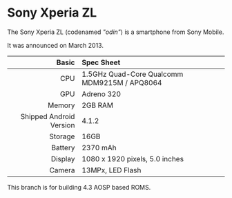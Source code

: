 Sony Xperia ZL
==============

The Sony Xperia ZL (codenamed _"odin"_) is a smartphone from Sony Mobile.

It was announced on March 2013.

Basic   | Spec Sheet
-------:|:-------------------------
CPU     | 1.5GHz Quad-Core Qualcomm MDM9215M / APQ8064
GPU     | Adreno 320
Memory  | 2GB RAM
Shipped Android Version | 4.1.2
Storage | 16GB
Battery | 2370 mAh
Display | 1080 x 1920 pixels, 5.0 inches
Camera  | 13MPx, LED Flash

This branch is for building 4.3 AOSP based ROMS.
